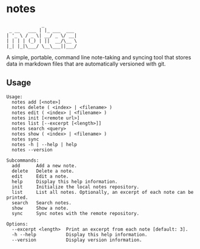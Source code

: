 # notes

```
             _
 _ __   ___ | |_ ___  ___
| '_ \ / _ \| __/ _ \/ __|
| | | | (_) | ||  __/\__ \
|_| |_|\___/ \__\___||___/
```

A simple, portable, command line note-taking and syncing tool that stores data in markdown files that are automatically versioned with git.

## Usage

```
Usage:
  notes add [<note>]
  notes delete ( <index> | <filename> )
  notes edit ( <index> | <filename> )
  notes init [<remote url>]
  notes list [--excerpt [<length>]]
  notes search <query>
  notes show ( <index> | <filename> )
  notes sync
  notes -h | --help | help
  notes --version

Subcommands:
  add      Add a new note.
  delete   Delete a note.
  edit     Edit a note.
  help     Display this help information.
  init     Initialize the local notes repository.
  list     List all notes. Optionally, an excerpt of each note can be printed.
  search   Search notes.
  show     Show a note.
  sync     Sync notes with the remote repository.

Options:
  --excerpt <length>  Print an excerpt from each note [default: 3].
  -h --help           Display this help information.
  --version           Display version information.
```
